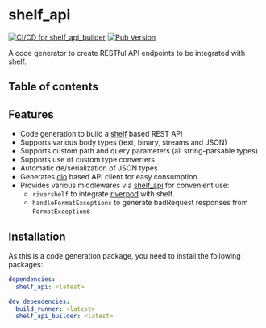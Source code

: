 # shelf_api
[![CI/CD for shelf_api_builder](https://github.com/Skycoder42/shelf_api/actions/workflows/shelf_api_builder_ci.yaml/badge.svg)](https://github.com/Skycoder42/shelf_api/actions/workflows/shelf_api_builder_ci.yaml)
[![Pub Version](https://img.shields.io/pub/v/shelf_api_builder)](https://pub.dev/packages/shelf_api_builder)

A code generator to create RESTful API endpoints to be integrated with shelf.

## Table of contents

## Features
- Code generation to build a [shelf](https://pub.dev/packages/shelf) based REST API
- Supports various body types (text, binary, streams and JSON)
- Supports custom path and query parameters (all string-parsable types)
- Supports use of custom type converters
- Automatic de/serialization of JSON types
- Generates [dio](https://pub.dev/packages/dio) based API client for easy consumption.
- Provides various middlewares via [shelf_api](https://pub.dev/packages/shelf_api) for convenient use:
  - `rivershelf` to integrate [riverpod](https://pub.dev/packages/riverpod) with shelf.
  - `handleFormatExceptions` to generate badRequest responses from `FormatException`s

## Installation
As this is a code generation package, you need to install the following packages:

```yaml
dependencies:
  shelf_api: <latest>

dev_dependencies:
  build_runner: <latest>
  shelf_api_builder: <latest>
```
